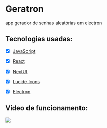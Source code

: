 # Geratron

app gerador de senhas aleatórias em electron

## Tecnologias usadas:

- [x] [JavaScript](https://developer.mozilla.org/pt-BR/docs/Web/JavaScript)
- [x] [React](https://react.dev/)
- [x] [NextUI](https://nextui.org/)
- [x] [Lucide Icons](https://lucide.dev/)
- [x] [Electron](https://www.electronjs.org/)


## Video de funcionamento:

[![](https://markdown-videos-api.jorgenkh.no/youtube/Ig4BE62rNec)](https://youtu.be/Ig4BE62rNec)